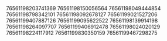 76561198203741369
76561198150056564
76561198049444854
76561198798342101
76561198092678127
76561199021527206
76561199407887126
76561199095622522
76561198139914198
76561198264097707
76561199406912478
76561198024020129
76561198224117912
76561199830350159
76561199467298275
